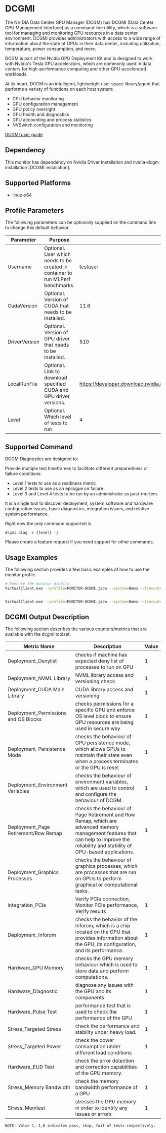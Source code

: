 # DCGMI
The NVIDIA Data Center GPU Manager (DCGM) has DCGMI (Data Center GPU Management Interface) as a command line utility, which is a software tool for managing and monitoring GPU resources in a data center environment. DCGMi provides administrators with access to a wide range of information about the state of GPUs in their data center, including utilization, temperature, power consumption, and more.

DCGM is part of the Nvidia GPU Deployment Kit and is designed to work with Nvidia's Tesla GPU accelerators, which are commonly used in data centers for high-performance computing and other GPU-accelerated workloads.

At its heart, DCGM is an intelligent, lightweight user space library/agent that performs a variety of functions on each host system:

* GPU behavior monitoring
* GPU configuration management
* GPU policy oversight
* GPU health and diagnostics
* GPU accounting and process statistics
* NVSwitch configuration and monitoring

[DCGMI user guide](https://docs.nvidia.com/datacenter/dcgm/latest/user-guide/index.html)

## Dependency
This monitor has dependency on Nvidia Driver Installation and nvidia-dcgm installation [DCGMI installation].

## Supported Platforms
* linux-x64

## Profile Parameters
  The following parameters can be optionally supplied on the command line to change this default behavior.

  | Parameter  |Purpose                | Default value |
  |------------|--------------------------|---------------|
  |  Username  | Optional. User which needs to be created in container to run MLPerf benchmarks. | testuser  |
  | CudaVersion     | Optional. Version of CUDA that needs to be installed. | 11.6  |
  | DriverVersion     | Optional. Version of GPU driver that needs to be installed. | 510  |
  | LocalRunFile     | Optional. Link to download specified CUDA and GPU driver versions. | https://developer.download.nvidia.com/compute/cuda/11.6.0/local_installers/cuda_11.6.0_510.39.01_linux.run  |
  | Level | Optional. Which level of tests to run | 4 |


## Supported Command
DCGM Diagnostics are designed to: 

Provide multiple test timeframes to facilitate different preparedness or failure conditions:

* Level 1 tests to use as a readiness metric
* Level 2 tests to use as an epilogue on failure
* Level 3 and Level 4 tests to be run by an administrator as post-mortem.

It is a single tool to discover deployment, system software and hardware configuration issues, basic diagnostics, integration issues, and relative system performance.

Right now the only command supported is 
```
dcgmi diag -r {level} -j
```

Please create a feature request if you need support for other commands.

## Usage Examples
  The following section provides a few basic examples of how to use the monitor profile.

  ```bash
  # Execute the monitor profile
  VirtualClient.exe --profile=MONITOR-DCGMI.json --system=Demo --timeout=1440 --packageStore="{BlobConnectionString|SAS Uri}"


  VirtualClient.exe --profile=MONITOR-DCGMI.json --system=Demo --timeout=1440 --packageStore="{BlobConnectionString|SAS Uri}" --parameters=Level=1
  ```


## DCGMI Output Description
The following section describes the various counters/metrics that are available with the dcgmi toolset.

| Metric Name | Description | Value |
|-------------|-------------|-------|
| Deployment_Denylist | checks if machine has expected deny list of processes to run on GPU| 1 |
| Deployment_NVML Library | NVML library access and versioning check | 1 |
| Deployment_CUDA Main Library | CUDA library access and versioning | 1 |
| Deployment_Permissions and OS Blocks | checks permissions for a specific GPU and enforce OS level block to ensure GPU resources are being used in secure way | 1 | 
| Deployment_Persistence Mode | checks the behaviour of GPU persistence mode, which allows GPUs to maintain their state even when a process terminates or the GPU is reset | 1 |
| Deployment_Environment Variables | checks the behaviour of environment variables, which are used to control and configure the behaviour of DCGM. | 1 |
| Deployment_Page Retirement/Row Remap | checks the behaviour of Page Retirement and Row Remap, which are advanced memory management features that can help to improve the reliability and stability of GPU-based applications. | 1 |
| Deployment_Graphics Processes | checks the behaviour of graphics processes, which are processes that are run on GPUs to perform graphical or computational tasks.
| Integration_PCIe | Verify PCIe connection, Monitor PCIe performance, Verify results | 1 |
| Deployment_Inforom | checks the behavior of the Inforom, which is a chip located on the GPU that provides information about the GPU, its configuration, and its performance. | 1 |
| Hardware_GPU Memory | checks the GPU memory behaviour which is used to store data and perform computations. | 1|
| Hardware_Diagnostic | diagnose any issues with the GPU and its components | 1 |
| Hardware_Pulse Test | performance test that is used to check the performance of the GPU | 1 |
| Stress_Targeted Stress |check the performance and stability under heavy load. | 1|
| Stress_Targeted Power | check the power consumption under different load conditions | 1|
| Hardware_EUD Test | check the error detection and correction capabilities of the GPU memory. | 1 |
| Stress_Memory Bandwidth | check the memory bandwidth performance of a GPU| 1|
| Stress_Memtest | stresses the GPU memory in order to identify any issues or errors | 1 |


```
NOTE: Value 1,-1,0 indicates pass, skip, fail of tests respectively.
```
